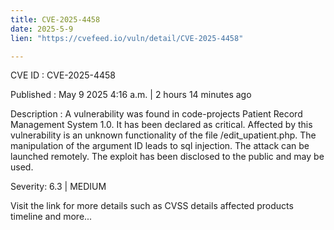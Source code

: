 ```yaml
---
title: CVE-2025-4458
date: 2025-5-9
lien: "https://cvefeed.io/vuln/detail/CVE-2025-4458"

---
```


CVE ID : CVE-2025-4458

Published :  May 9
2025
4:16 a.m. | 2 hours
14 minutes ago

Description : A vulnerability was found in code-projects Patient Record Management System 1.0. It has been declared as critical. Affected by this vulnerability is an unknown functionality of the file /edit_upatient.php. The manipulation of the argument ID leads to sql injection. The attack can be launched remotely. The exploit has been disclosed to the public and may be used.

Severity: 6.3 | MEDIUM

Visit the link for more details
such as CVSS details
affected products
timeline
and more...
